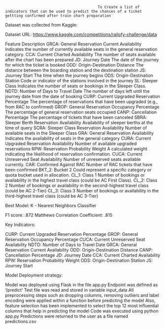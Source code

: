                                               To Create a list of indicators that can be used to predict the chances of a ticket gettting confirmed after train chart preparation


Dataset was collected from Kaggle:

Dataset URL:  https://www.kaggle.com/competitions/railofy-challenge/data

Feature	Description
GRCA: General Reservation Current Availability	Indicates the number of currently available seats in the general reservation category.
CCA: Current Charted Availability  	The number of seats available after the chart has been prepared 
JD: Journey Date   	The date of the journey for which the ticket is booked 
ODD: Origin-Destination Distance	The distance between the boarding station and the destination station 
JS: Journey Start 	The time when the journey begins 
ODS: Origin-Destination Station 	Code or indicator of the stations involved in the journey 
SL: Sleeper Class 	Indicates the number of seats or bookings in the Sleeper Class. 
NDTD: Number of Days to Travel Date	The number of days left until the journey date from the date of booking
CURP: Current Upgraded Reservation Percentage 	The percentage of reservations that have been upgraded (e.g., from RAC to confirmed) 
GROP: General Reservation Occupancy Percentage	The percentage of general reservation seats occupied
CANP: Cancellation Percentage	The percentage of tickets that have been canceled 
SBRA: Sleeper Berth Reservation Availability 	Availability of sleeper berths at the time of query 
SCRA: Sleeper Class Reservation Availability	Number of available seats in the Sleeper Class 
GRA: General Reservation Availability 	Indicates the availability of seats in the general category 
CURA: Current Upgraded Reservation Availability 	Number of available upgraded reservations 
RPW: Reservation Probability Weight	A calculated weight indicating the likelihood of reservation confirmation.
CUCA: Current Unreserved Seat Availability  	Number of unreserved seats available currently. 
CAR: Confirmed Against RAC   	Number of RAC tickets that have been confirmed 
BKT_2: Bucket 2	Could represent a specific category or quota bucket used in allocation. 
CL_1: Class 1	Number of bookings or availability in the highest travel class (could be AC First Class).
CL_2: Class 2 	Number of bookings or availability in the second-highest travel class (could be AC 2-Tier) 
CL_3: Class 3 	Number of bookings or availability in the third-highest travel class (could be AC 3-Tier)

Best Model:    K - Nearest Neighbors Classifier 

F1 score:  .872
Matthews Correlation Coefficient:  .815


Key Indicators:

CURP: Current Upgraded Reservation Percentage
GROP: General Reservation Occupancy Percentage
CUCA: Current Unreserved Seat Availability
NDTD: Number of Days to Travel Date
GRCA: General Reservation Current Availability
ODD: Origin-Destination Distance
CANP: Cancellation Percentage
JD: Journey Date
CCA: Current Charted Availability
RPW: Reservation Probability Weight
ODS: Origin-Destination Station
JS: Journey Start



Model Deployment strategy:

Model was deployed using Flask in the file app.py
Endpoint was defined as ‘/predict’
Test file was read and stored in variable input_data
All preprocessing steps such as dropping columns, removing outliers and label encoding were applied within a function before predicting the model
Also, feature selection has been implemented to select the top 12 most influential columns that help in predicting the model
Code was executed using python app.py
Predictions were returned to the user as a file named predictions.csv



                                              

                      
